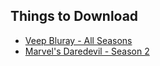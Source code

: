 ## Things to Download

  - [Veep Bluray - All Seasons](https://mega.nz/#F!UaQ0yKRS!CaZ_1eXdKrjvBpD7PHMUpQ)
  - [Marvel's Daredevil - Season 2](http://links.snahp.it/604md2hevc)
